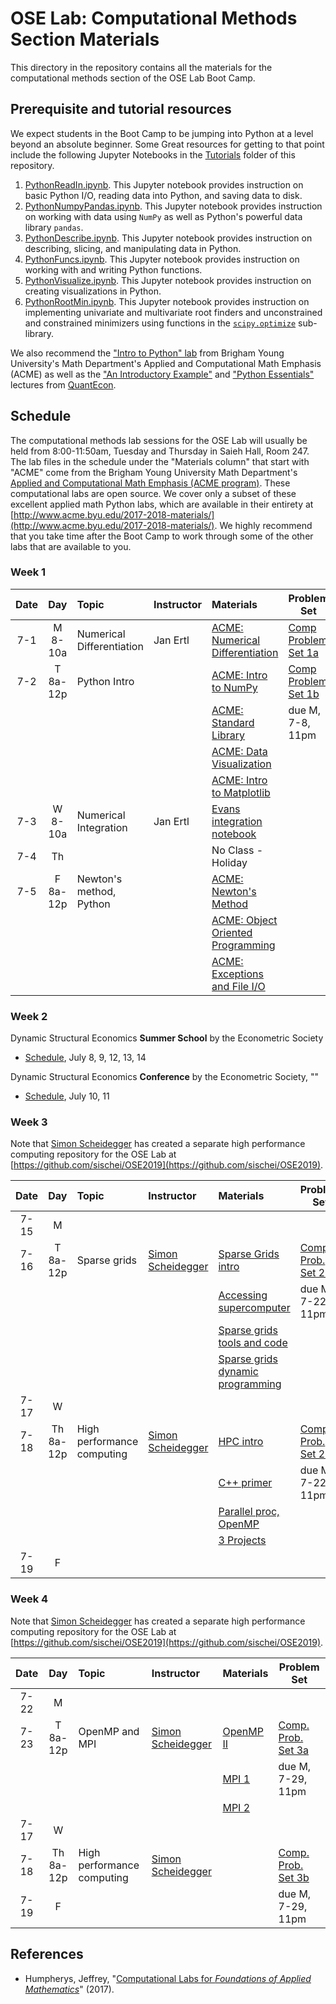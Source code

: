# OSE Lab: Computational Methods Section Materials

This directory in the repository contains all the materials for the computational methods section of the OSE Lab Boot Camp.


## Prerequisite and tutorial resources

We expect students in the Boot Camp to be jumping into Python at a level beyond an absolute beginner. Some Great resources for getting to that point include the following Jupyter Notebooks in the [Tutorials](https://github.com/OpenSourceEcon/BootCamp2019/tree/master/Tutorials) folder of this repository.

1. [PythonReadIn.ipynb](https://github.com/OpenSourceEcon/BootCamp2019/blob/master/Tutorials/PythonReadIn.ipynb). This Jupyter notebook provides instruction on basic Python I/O, reading data into Python, and saving data to disk.
2. [PythonNumpyPandas.ipynb](https://github.com/OpenSourceEcon/BootCamp2019/blob/master/Tutorials/PythonNumpyPandas.ipynb). This Jupyter notebook provides instruction on working with data using `NumPy` as well as Python's powerful data library `pandas`.
3. [PythonDescribe.ipynb](https://github.com/OpenSourceEcon/BootCamp2019/blob/master/Tutorials/PythonDescribe.ipynb). This Jupyter notebook provides instruction on describing, slicing, and manipulating data in Python.
4. [PythonFuncs.ipynb](https://github.com/OpenSourceEcon/BootCamp2019/blob/master/Tutorials/PythonFuncs.ipynb). This Jupyter notebook provides instruction on working with and writing Python functions.
5. [PythonVisualize.ipynb](https://github.com/OpenSourceEcon/BootCamp2019/blob/master/Tutorials/PythonVisualize.ipynb). This Jupyter notebook provides instruction on creating visualizations in Python.
6. [PythonRootMin.ipynb](https://github.com/OpenSourceEcon/BootCamp2019/blob/master/Tutorials/PythonRootMin.ipynb). This Jupyter notebook provides instruction on implementing univariate and multivariate root finders and unconstrained and constrained minimizers using functions in the [`scipy.optimize`](https://docs.scipy.org/doc/scipy/reference/optimize.html) sub-library.

We also recommend the ["Intro to Python" lab](http://www.acme.byu.edu/wp-content/uploads/2017/08/PythonIntro.pdf) from Brigham Young University's Math Department's Applied and Computational Math Emphasis (ACME) as well as the ["An Introductory Example"](https://lectures.quantecon.org/py/python_by_example.html) and ["Python Essentials"](https://lectures.quantecon.org/py/python_essentials.html) lectures from [QuantEcon](https://lectures.quantecon.org/py/).


## Schedule

The computational methods lab sessions for the OSE Lab will usually be held from 8:00-11:50am, Tuesday and Thursday in Saieh Hall, Room 247. The lab files in the schedule under the "Materials column" that start with "ACME" come from the Brigham Young University Math Department's [Applied and Computational Math Emphasis (ACME program)](http://www.acme.byu.edu/). These computational labs are open source. We cover only a subset of these excellent applied math Python labs, which are available in their entirety at [http://www.acme.byu.edu/2017-2018-materials/](http://www.acme.byu.edu/2017-2018-materials/). We highly recommend that you take time after the Boot Camp to work through some of the other labs that are available to you.

### Week 1

| Date | Day | Topic | Instructor | Materials | Problem Set |
|:---:|:---:|:--- |:--- |:--- | --- |
7-1  | M 8-10a | Numerical Differentiation | Jan Ertl |  [ACME: Numerical Differentiation](https://github.com/OpenSourceEcon/BootCamp2019/blob/master/Computation/Wk1_DifInt/ACME_NumDiff.pdf)   |  [Comp Problem Set 1a](https://github.com/OpenSourceEcon/BootCamp2019/blob/master/Computation/Wk1_DifInt/DifInt_probset1a.pdf) |
7-2  | T 8a-12p | Python Intro |  | [ACME: Intro to NumPy](https://github.com/OpenSourceEcon/BootCamp2019/blob/master/Computation/Wk1_PyIntro/NumpyIntro.pdf) | [Comp Problem Set 1b](https://github.com/OpenSourceEcon/BootCamp2019/blob/master/Computation/Wk1_PyIntro/PyIntro_probset.pdf) |
|  |  |  |  | [ACME: Standard Library](https://github.com/OpenSourceEcon/BootCamp2019/blob/master/Computation/Wk1_PyIntro/StandardLibrary.pdf) | due M, 7-8, 11pm |
|  |  |  |  | [ACME: Data Visualization](https://github.com/OpenSourceEcon/BootCamp2019/blob/master/Computation/Wk1_PyIntro/DataVisualization.pdf) |  |
|  |  |  |  | [ACME: Intro to Matplotlib](https://github.com/OpenSourceEcon/BootCamp2019/blob/master/Computation/Wk1_PyIntro/MatplotlibIntro.pdf) |  |
7-3  | W 8-10a | Numerical Integration | Jan Ertl | [Evans integration notebook](https://github.com/OpenSourceEcon/BootCamp2019/blob/master/Computation/Wk1_DifInt/NumIntegr.ipynb) |  |
7-4 | Th  |     | | No Class - Holiday |  |
7-5  | F 8a-12p  | Newton's method, Python |  | [ACME: Newton's Method](https://github.com/OpenSourceEcon/BootCamp2019/blob/master/Computation/Wk1_DifInt/NewtonsMethod.pdf) |     |
|     |     |     |                 | [ACME: Object Oriented Programming](https://github.com/OpenSourceEcon/BootCamp2019/blob/master/Computation/Wk1_PyIntro/ObjectOriented.pdf) |  |
|     |     |     |                 | [ACME: Exceptions and File I/O](https://github.com/OpenSourceEcon/BootCamp2019/blob/master/Computation/Wk1_PyIntro/Exceptions_FileIO.pdf) |  |

### Week 2

Dynamic Structural Economics **Summer School** by the Econometric Society
* [Schedule](https://dseconf.org/dse2019course-program#), July 8, 9, 12, 13, 14

Dynamic Structural Economics **Conference** by the Econometric Society, ""
* [Schedule](https://editorialexpress.com/conference/DSE2019/program/DSE2019.html), July 10, 11

### Week 3

Note that [Simon Scheidegger](https://sites.google.com/site/simonscheidegger/home) has created a separate high performance computing repository for the OSE Lab at [https://github.com/sischei/OSE2019](https://github.com/sischei/OSE2019).

| Date | Day | Topic | Instructor | Materials | Problem Set |
|:---:|:---:|:--- |:--- |:--- | --- |
7-15  | M |  |  |  |  |
7-16  | T 8a-12p  | Sparse grids | [Simon Scheidegger](https://sites.google.com/site/simonscheidegger/home) | [Sparse Grids intro](https://github.com/sischei/OSE2019/blob/master/day1/SG_lecture_1.pdf) | [Comp. Prob. Set 2a](https://github.com/sischei/OSE2019/blob/master/day1/SG_Exercises.pdf) |
|     |     |     |                | [Accessing supercomputer](https://github.com/sischei/OSE2019/blob/master/day1/SG_lecture_2.pdf) | due M, 7-22, 11pm |
|     |     |     |                 | [Sparse grids tools and code](https://github.com/sischei/OSE2019/blob/master/day1/SG_lecture_3.pdf) |  |
|     |     |     |                 | [Sparse grids dynamic programming](https://github.com/sischei/OSE2019/blob/master/day1/SG_lecture_4.pdf) |  |
7-17  | W |  |  |  |  |
7-18 | Th 8a-12p | High performance computing | [Simon Scheidegger](https://sites.google.com/site/simonscheidegger/home) | [HPC intro](https://github.com/sischei/OSE2019/blob/master/day2/Lecture1_HPC_Intro.pdf) | [Comp. Prob. Set 2b](https://github.com/sischei/OSE2019/blob/master/day2/Lecture5_Exercise.pdf) |
|     |     |     |                | [C++ primer](https://github.com/sischei/OSE2019/blob/master/day2/Lecture2_CPP_Intro.pdf) | due M, 7-22, 11pm |
|     |     |     |                 | [Parallel proc, OpenMP](https://github.com/sischei/OSE2019/blob/master/day2/Lecture3_OPENMP_1.pdf) |  |
|     |     |     |                 | [3 Projects](https://github.com/sischei/OSE2019/blob/master/day2/Lecture4_Projects.pdf) |  |
7-19  | F |  |  |  |  |

### Week 4

Note that [Simon Scheidegger](https://sites.google.com/site/simonscheidegger/home) has created a separate high performance computing repository for the OSE Lab at [https://github.com/sischei/OSE2019](https://github.com/sischei/OSE2019).

| Date | Day | Topic | Instructor | Materials | Problem Set |
|:---:|:---:|:--- |:--- |:--- | --- |
7-22  | M |  |  |  |  |
7-23  | T 8a-12p  | OpenMP and MPI | [Simon Scheidegger](https://sites.google.com/site/simonscheidegger/home) | [OpenMP II](https://github.com/sischei/OSE2019/blob/master/day3/Lecture1_OPENMP_2.pdf) | [Comp. Prob. Set 3a](https://github.com/sischei/OSE2019/blob/master/day3/Lecture4_Exercise_omp.pdf) |
|     |     |     |                | [MPI 1](https://github.com/sischei/OSE2019/blob/master/day3/Lecture2_MPI_1.pdf) | due M, 7-29, 11pm |
|     |     |     |                 | [MPI 2](https://github.com/sischei/OSE2019/blob/master/day3/Lecture3_MPI_2.pdf) |  |
7-17  | W |  |  |  |  |
7-18 | Th 8a-12p | High performance computing | [Simon Scheidegger](https://sites.google.com/site/simonscheidegger/home) |  | [Comp. Prob. Set 3b](https://github.com/sischei/OSE2019/blob/master/day3/Lecture5_Exercise_mpi.pdf) |
7-19  | F |  |  |  | due M, 7-29, 11pm |


<!-- ### Week 2

| Date | Day | Topic | Instructor | Materials | Problem Set |
|:---:|:---:|:--- |:--- |:--- | --- |
6-25  | M   |     |     |     |     |
6-26  | T   | Visualizations | Jan Ertl | [Visualizations Notebook](https://github.com/OpenSourceMacro/BootCamp2018/blob/master/Tutorials/PythonVisualize.ipynb) | [Comp. Prob Set 2](https://github.com/OpenSourceMacro/BootCamp2018/blob/master/Computation/Wk2_DataVis/DataVis_probset.pdf) |
|     |     | and Pandas  |    | [ACME: Intro to Matplotlib](https://github.com/OpenSourceMacro/BootCamp2018/blob/master/Computation/Wk2_DataVis/MatplotlibIntro.pdf) | due T, 7-3, 6pm |
|     |     |     |    | [ACME: Data Visualization](https://github.com/OpenSourceMacro/BootCamp2018/blob/master/Computation/Wk2_DataVis/DataVisualization.pdf) |   |
|     |     |     |    | [ACME: Pandas 1](https://github.com/OpenSourceMacro/BootCamp2018/blob/master/Computation/Wk2_DataVis/Pandas1.pdf) |   |
|     |     |     |    | [ACME: Pandas 2](https://github.com/OpenSourceMacro/BootCamp2018/blob/master/Computation/Wk2_DataVis/Pandas2.pdf) |   |
6-27  | W   |     |         |          |     |
6-28  | Th  | Visualizations | Jan Ertl | [Pandas Notebook](https://github.com/OpenSourceMacro/BootCamp2018/blob/master/Tutorials/PythonNumpyPandas.ipynb) |   |
|     |     | and Bokeh      |          | [ACME: Pandas 3](https://github.com/OpenSourceMacro/BootCamp2018/blob/master/Computation/Wk2_DataVis/Pandas3.pdf) |    |
|     |     |      |          | [ACME: Pandas 4](https://github.com/OpenSourceMacro/BootCamp2018/blob/master/Computation/Wk2_DataVis/Pandas4.pdf) |    |
6-29  | F   |     |     |     |     |

### Week 3

| Date | Day | Topic | Instructor | Materials | Problem Set |
|:---:|:---:|:--- |:--- |:--- | --- |
7-2  | M  |  |  |  |  |
7-3  | T  |  Matrix Decomposition | Jan Ertl | [ACME: QR Decomp](https://github.com/OpenSourceMacro/BootCamp2018/blob/master/Computation/Wk3_Decomp/QR_Decomposition.pdf) | [Comp Prob Set 3](https://github.com/OpenSourceMacro/BootCamp2018/blob/master/Computation/Wk3_Decomp/Decomp_probset.pdf) |
|     |     |  |          | [ACME: Lsq, eigenvalues](https://github.com/OpenSourceMacro/BootCamp2018/blob/master/Computation/Wk3_Decomp/LeastSquares_Eigenvalues.pdf) | due T, 7-10, 6pm |
|     |     |      |          | [ACME: SVD Image Compress](https://github.com/OpenSourceMacro/BootCamp2018/blob/master/Computation/Wk3_Decomp/SVD_ImageCompression.pdf) |  |
7-4  | W    | NO CLASSES: HOLIDAY | NO CLASSES: HOLIDAY | NO CLASSES: HOLIDAY  |  |
7-5  | Th   | Matrix conditions | Jan Ertl | [ACME: Drazin Inverse](https://github.com/OpenSourceMacro/BootCamp2018/blob/master/Computation/Wk3_Decomp/BlazinDrazin.pdf) |   |
7-6  | F    |     |     | [ACME: PageRank Algorithm](https://github.com/OpenSourceMacro/BootCamp2018/blob/master/Computation/Wk3_Decomp/PageRank.pdf) |  |
|     |     |      |          | [ACME: Conditioning and Stability](https://github.com/OpenSourceMacro/BootCamp2018/blob/master/Computation/Wk3_Decomp/Conditioning_Stability.pdf) |  |

### Week 4

| Date | Day | Topic | Instructor | Materials | Problem Set |
|:---:|:---:|:--- |:--- |:--- | --- |
7-9  | M  |     |     |     |     |
7-10 | T  | Sparse Grids | [Simon Scheidegger](https://sites.google.com/site/simonscheidegger/) | [Simon's HPC repo](https://github.com/sischei/OSM2018) | Comp Prob Set 4  |
|     |     |   |     |  | due T, 7-17, 11pm |
7-11  | W  |     |     |     |    |
7-12  | Th | High Performance Computing | [Simon Scheidegger](https://sites.google.com/site/simonscheidegger/) | [Simon's HPC repo](https://github.com/sischei/OSM2018) |  |
7-13  | F  |     |     |     |     |

### Week 5

| Date | Day | Topic | Instructor | Materials | Problem Set |
|:---:|:---:|:--- |:--- |:--- | --- |
7-16  | M  |     |     |     |     |
7-17 | T  | High Performance Computing | [Simon Scheidegger](https://sites.google.com/site/simonscheidegger/) | [Simon's HPC repo](https://github.com/sischei/OSM2018) | Comp Prob Set 5  |
|     |     |   |     |  | due T, 7-24, 11pm |
7-18  | W  |     |     |     |    |
7-19  | Th | High Performance Computing | [Simon Scheidegger](https://sites.google.com/site/simonscheidegger/) | [Simon's HPC repo](https://github.com/sischei/OSM2018) |  |
7-20  | F  |     |     |     |     |


### Week 6

| Date | Day | Topic | Instructor | Materials | Problem Set |
|:---:|:---:|:--- |:--- |:--- | --- |
7-23  | M   |     |     |     |     |
7-24  | T   | Numerical diff. and | Jan Ertl | [ACME: Numerical Differentiation](https://github.com/OpenSourceMacro/BootCamp2018/blob/master/Computation/Wk6_DifInt/Differentiation.pdf) | [Comp Prob Set 6](https://github.com/OpenSourceMacro/BootCamp2018/blob/master/Computation/Wk6_DifInt/DifIntOpt_probset.pdf) |
|     |     | integration |  | [Evans: Numerical Integration](https://github.com/OpenSourceMacro/BootCamp2018/blob/master/Computation/Wk6_DifInt/NumIntegr_Evans.pdf) | due T, 7-31, 6pm |
7-25  | W   |     |     |     |    |
7-26  | Th  | Linear constr. opt. | Jan Ertl | [ACME: Simplex Method](https://github.com/OpenSourceMacro/BootCamp2018/blob/master/Computation/Wk6_DifInt/Simplex.pdf) |  |
|     |     |     |      | [ACME: Newton's Method](https://github.com/OpenSourceMacro/BootCamp2018/blob/master/Computation/Wk6_DifIntLin/NewtonsMethod.pdf) |  |
|     |     |     |      | [ACME: Iterative Solvers](https://github.com/OpenSourceMacro/BootCamp2018/blob/master/Computation/Wk6_DifIntLin/IterativeSolvers.pdf) |  |
7-27  | F   |     |     |     |     |

### Week 7

| Date | Day | Topic | Instructor | Materials | Problem Set |
|:---:|:---:|:--- |:--- |:--- | --- |
7-30 | M  |     |          |     |                   |
7-31 | T  |     | Jan Ertl | [ACME: Interior Point Linear]() | [Comp. Prob. Set 7](https://github.com/OpenSourceMacro/BootCamp2018/blob/master/Computation/Wk7_Unconstr/Unconstr_probset.pdf) |
|     |     |     |      | [ACME: Interior Point Quadratic]() | due Th, 8-2, 6pm |
|     |     |     |      | [ACME: Newton and Quasi Newton]() |  |
8-1  | W  |     |          |  |   |
8-2  | Th |     | Jan Ertl |     |                   |
8-3  | F  | Conclusion: Hwk due |         |     |   | -->

<!-- ### Week 5

| Date | Day | Topic | Instructor | Materials | Problem Set |
|:---:|:---:|:--- |:--- |:--- | --- |
7-17  | M   |     |     |     |     |
7-18  | T   | Minimization | Jan Ertl | [ACME: Interior Point, Linear Programs](https://github.com/OpenSourceMacro/BootCamp2017/blob/master/Computation/Wk4_DifIntOpt/ACME_IntPtLin.pdf) |  |
|     |     |     |      | [ACME: Interior Point, Quadratic Programs](https://github.com/OpenSourceMacro/BootCamp2017/blob/master/Computation/Wk4_DifIntOpt/ACME_IntPtQuad.pdf) |  |
|     |     |     |      | [ACME: Newton and Quasi Newton Methods](https://github.com/OpenSourceMacro/BootCamp2017/blob/master/Computation/Wk4_DifIntOpt/ACME_QuasNewt.pdf) |  |
|     |     |     |      | [ACME: Scipy.optimize](https://github.com/OpenSourceMacro/BootCamp2017/blob/master/Computation/Wk4_DifIntOpt/ACME_ScipyOpt.pdf) |  | -->


## References

* Humpherys, Jeffrey, "[Computational Labs for *Foundations of Applied Mathematics*](http://www.acme.byu.edu/2016-2017-materials/)" (2017).

